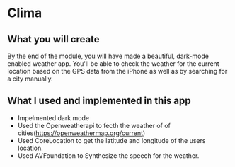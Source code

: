 #  Clima
## What you will create

By the end of the module, you will have made a beautiful, dark-mode enabled weather app. You'll be able to check the weather for the current location based on the GPS data from the iPhone as well as by searching for a city manually. 

## What I used and implemented in this app

* Impelmented dark mode
* Used the Openweatherapi to fecth the weather of of cities(https://openweathermap.org/current)
* Used CoreLocation to get the latitude and longitude of the users location.
* Used AVFoundation to Synthesize the speech for the weather.



